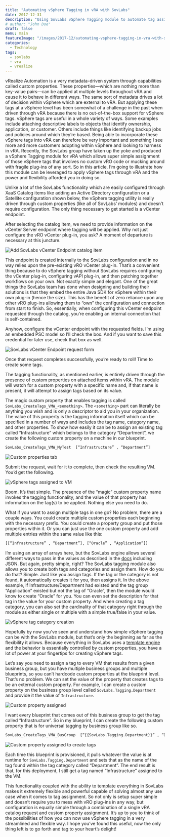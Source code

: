 ```yaml
---
title: "Automating vSphere Tagging in vRA with SovLabs"
date: 2017-12-31
description: "Using SovLabs vSphere Tagging module to automate tag assignment through vRealize Automation."
# author: "John Doe"
draft: false
menu: main
featureImage: "/images/2017-12/automating-vsphere-tagging-in-vra-with-sovlabs/featured.jpg"
categories:
  - Technology
tags:
  - sovlabs
  - vra
  - vrealize
---
```


vRealize Automation is a very metadata-driven system through capabilities called custom properties. These properties—which are nothing more than key-value pairs—can be applied at multiple levels throughout vRA and cause it to behave in different ways. The same sort of metadata drives a lot of decision within vSphere which are external to vRA. But applying these tags at a vSphere level has been somewhat of a challenge in the past when driven through vRA because there is no out-of-the-box support for vSphere tags. vSphere tags are useful in a whole variety of ways. Some examples include attaching descriptive labels to objects that identify ownership, application, or customer. Others include things like identifying backup jobs and policies around which they’re based. Being able to incorporate these vSphere tags into vRA can therefore be very important and something I see more and more customers adopting within vSphere and looking to harness in vRA. Recently, the SovLabs group have taken up the yoke and produced a vSphere Tagging module for vRA which allows super simple assignment of those vSphere tags that involves no custom vRO code or mucking around with fragile plug-ins of any sort. So in this article, I’m going to illustrate how this module can be leveraged to apply vSphere tags through vRA and the power and flexibility afforded you in doing so.

Unlike a lot of the SovLabs functionality which are easily configured through XaaS Catalog items like adding an Active Directory configuration or a Satellite configuration shown below, the vSphere tagging utility is really driven through custom properties (like all of SovLabs’ modules) and doesn’t require configuration. The only thing necessary to get started is a vCenter endpoint.

After selecting the catalog item, we need to provide information on the vCenter Server endpoint where tagging will be applied. Why not just configure the vRO vCenter plug-in, you ask? A moment of departure is necessary at this juncture.

![Add SovLabs vCenter Endpoint catalog item](/images/2017-12/automating-vsphere-tagging-in-vra-with-sovlabs/image3.png)

This endpoint is created internally to the SovLabs configuration and in no way relies upon the pre-existing vRO vCenter plug-in. That’s a convenient thing because to do vSphere tagging without SovLabs requires configuring the vCenter plug-in, configuring vAPI plug-in, and then patching together workflows on your own. Not exactly simple and elegant. One of the great things the SovLabs team has done when designing and building their solutions is that they embed the entire Java SDK for vSphere within their own plug-in (hence the size). This has the benefit of zero reliance upon any other vRO plug-ins allowing them to “own” the configuration and connection from start to finish. So, essentially, when configuring this vCenter endpoint requested through the catalog, you’re enabling an internal connection that is self-contained.

Anyhow, configure the vCenter endpoint with the requested fields. I’m using an embedded PSC model so I’ll check the box. And if you want to save this credential for later use, check that box as well.

![SovLabs vCenter Endpoint request form](/images/2017-12/automating-vsphere-tagging-in-vra-with-sovlabs/image4.png)

Once that request completes successfully, you’re ready to roll! Time to create some tags.

The tagging functionality, as mentioned earlier, is entirely driven through the presence of custom properties on attached items within vRA. The module will watch for a custom property with a specific name and, if that name is present, it will attempt to assign tags based on its value.

The magic custom property that enables tagging is called `SovLabs_CreateTags_VMW_<something>`. The `<something>` part can literally be anything you wish and is only a descriptor to aid you in your organization. The value of this property is the tagging information itself which can be specified in a number of ways and includes the tag name, category name, and other properties. To show how easily it can be to assign an existing tag called “Infrastructure” which belongs to the category “Department”, we create the following custom property on a machine in our blueprint.

```sh
SovLabs_CreateTags_VMW_MyTest  [“Infrastructure” , “Department”]
```

![Custom properties tab](/images/2017-12/automating-vsphere-tagging-in-vra-with-sovlabs/image5.png)

Submit the request, wait for it to complete, then check the resulting VM. You’d get the following.

![vSphere tags assigned to VM](/images/2017-12/automating-vsphere-tagging-in-vra-with-sovlabs/image6.png)

Boom. It’s that simple. The presence of the “magic” custom property name invokes the tagging functionality, and the value of that property has information on the tag(s) to be applied. Nothing else you need to do.

What if you want to assign multiple tags in one go? No problem, there are a couple ways. You could create multiple custom properties each beginning with the necessary prefix. You could create a property group and put those properties within it. Or you can just use the one custom property and add multiple entries within the same value like this:

```sh
[[“Infrastructure” , “Department”], [“Oracle” , “Application”]]
```

I’m using an array of arrays here, but the SovLabs engine allows several different ways to pass in the values as described in the [docs](http://docs.sovlabs.com/vRA7x/current.html) including JSON. But again, pretty simple, right? The SovLabs tagging module also allows you to create both tags and categories and assign them. How do you do that? Simple. Just like you assign tags. If the tag or the category is not found, it automatically creates it for you, then assigns it. In the above example, if Infrastructure/Department had existed and the tag group “Application” existed but not the tag of “Oracle”, then the module would know to create “Oracle” for you. You can even set the description for that tag in the value for your custom property. And when creating a tag category, you can also set the cardinality of that category right through the module as either single or multiple with a simple true/false in your value.

![vSphere tag category creation](/images/2017-12/automating-vsphere-tagging-in-vra-with-sovlabs/image7.png)

Hopefully by now you’ve seen and understand how simple vSphere tagging can be with the SovLabs module, but that’s only the beginning as far as the flexibility it allows. Because everything in SovLabs uses a [template engine](http://docs.sovlabs.com/framework/sovlabs-template-engine.html) and the behavior is essentially controlled by custom properties, you have a lot of power at your fingertips for creating vSphere tags.

Let’s say you need to assign a tag to every VM that results from a given business group, but you have multiple business groups and multiple blueprints, so you can’t hardcode custom properties at the blueprint level. That’s no problem. We can set the value of the property that creates tags to be an external custom property. For example, I can create a custom property on the business group level called `SovLabs.Tagging.Department` and provide it the value of `Infrastructure`.

![Custom property assigned](/images/2017-12/automating-vsphere-tagging-in-vra-with-sovlabs/image8.png)

I want every blueprint that comes out of this business group to get the tag called “Infrastructure”. So in my blueprint, I can create the following custom property that is for universal tagging by business group like so.

```sh
SovLabs_CreateTags_VMW_BusGroup  [“{{SovLabs.Tagging.Department}}” , “Department”]
```

![Custom property assigned to create tags](/images/2017-12/automating-vsphere-tagging-in-vra-with-sovlabs/image9.png)

Each time this blueprint is provisioned, it pulls whatever the value is at runtime for `SovLabs.Tagging.Department` and sets that as the name of the tag found within the tag category called “Department”. The end result is that, for this deployment, I still get a tag named “Infrastructure” assigned to the VM.

This functionality coupled with the ability to template everything in SovLabs makes it extremely flexible and powerful capable of solving almost any use case when it comes to tag assignment. So not only is setup super simple and doesn’t require you to mess with vRO plug-ins in any way, but configuration is equally simple through a combination of a single vRA catalog request and custom property assignment. It’s up to you to think of the possibilities of how you can now use vSphere tagging in a very streamlined and flexible way. I hope you’ve found this useful, now the only thing left is to go forth and tag to your heart’s delight!
